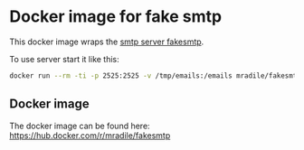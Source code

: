 # Docker image for fake smtp

This docker image wraps the [smtp server fakesmtp](http://nilhcem.com/FakeSMTP/index.html).

To use server start it like this:

```bash
docker run --rm -ti -p 2525:2525 -v /tmp/emails:/emails mradile/fakesmtp:latest
```

## Docker image

The docker image can be found here: https://hub.docker.com/r/mradile/fakesmtp